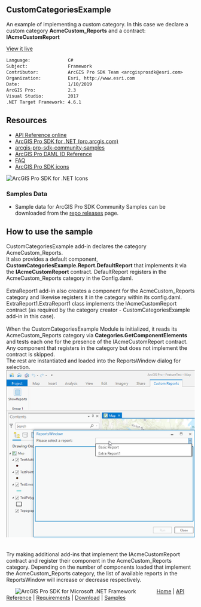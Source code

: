 ## CustomCategoriesExample

<!-- TODO: Write a brief abstract explaining this sample -->
An example of implementing a custom category. In this case we declare a custom category <b>AcmeCustom_Reports</b> and a contract:  
<b>IAcmeCustomReport</b>  


<a href="http://pro.arcgis.com/en/pro-app/sdk/" target="_blank">View it live</a>

<!-- TODO: Fill this section below with metadata about this sample-->
```
Language:              C#
Subject:               Framework
Contributor:           ArcGIS Pro SDK Team <arcgisprosdk@esri.com>
Organization:          Esri, http://www.esri.com
Date:                  1/10/2019
ArcGIS Pro:            2.3
Visual Studio:         2017
.NET Target Framework: 4.6.1
```

## Resources

* [API Reference online](https://pro.arcgis.com/en/pro-app/sdk/api-reference)
* <a href="https://pro.arcgis.com/en/pro-app/sdk/" target="_blank">ArcGIS Pro SDK for .NET (pro.arcgis.com)</a>
* [arcgis-pro-sdk-community-samples](https://github.com/Esri/arcgis-pro-sdk-community-samples)
* [ArcGIS Pro DAML ID Reference](https://github.com/Esri/arcgis-pro-sdk/wiki/ArcGIS-Pro-DAML-ID-Reference)
* [FAQ](https://github.com/Esri/arcgis-pro-sdk/wiki/FAQ)
* [ArcGIS Pro SDK icons](https://github.com/Esri/arcgis-pro-sdk/releases/tag/2.3.0.15769)

![ArcGIS Pro SDK for .NET Icons](https://Esri.github.io/arcgis-pro-sdk/images/Home/Image-of-icons.png  "ArcGIS Pro SDK Icons")

### Samples Data

* Sample data for ArcGIS Pro SDK Community Samples can be downloaded from the [repo releases](https://github.com/Esri/arcgis-pro-sdk-community-samples/releases) page.  

## How to use the sample
<!-- TODO: Explain how this sample can be used. To use images in this section, create the image file in your sample project's screenshots folder. Use relative url to link to this image using this syntax: ![My sample Image](FacePage/SampleImage.png) -->
CustomCategoriesExample add-in declares the category AcmeCustom_Reports.  
It also provides a default component, <b>CustomCategoriesExample.Report.DefaultReport</b> that implements it via the <b>IAcmeCustomReport</b> contract. DefaultReport registers in the AcmeCustom_Reports category in the Config.daml.<br />  
ExtraReport1 add-in also creates a component for the AcmeCustom_Reports category and likewise registers it in the category within its config.daml.   
ExtraReport1.ExtraReport1 class implements the IAcmeCustomReport contract (as required by the category creator - CustomCategoriesExample add-in in this case).<br />  
When the CustomCategoriesExample Module is initialized, it reads its   
AcmeCustom_Reports category via <b>Categories.GetComponentElements</b> and tests each one for the presence of the IAcmeCustomReport contract. Any component that registers in the category but does not implement the contract is skipped.  
The rest are instantiated and loaded into the ReportsWindow dialog for selection.  
![UI](Screenshots/screen1.png)  
<br />  
Try making additional add-ins that implement the IAcmeCustomReport contract and register their component in the AcmeCustom_Reports category. Depending on the number of components loaded that implement the AcmeCustom_Reports category, the list of available reports in the ReportsWindow will increase or decrease respectively.  
  


<!-- End -->

&nbsp;&nbsp;&nbsp;&nbsp;&nbsp;&nbsp;<img src="https://esri.github.io/arcgis-pro-sdk/images/ArcGISPro.png"  alt="ArcGIS Pro SDK for Microsoft .NET Framework" height = "20" width = "20" align="top"  >
&nbsp;&nbsp;&nbsp;&nbsp;&nbsp;&nbsp;&nbsp;&nbsp;&nbsp;&nbsp;&nbsp;&nbsp;
[Home](https://github.com/Esri/arcgis-pro-sdk/wiki) | <a href="https://pro.arcgis.com/en/pro-app/sdk/api-reference" target="_blank">API Reference</a> | [Requirements](https://github.com/Esri/arcgis-pro-sdk/wiki#requirements) | [Download](https://github.com/Esri/arcgis-pro-sdk/wiki#installing-arcgis-pro-sdk-for-net) | <a href="https://github.com/esri/arcgis-pro-sdk-community-samples" target="_blank">Samples</a>

